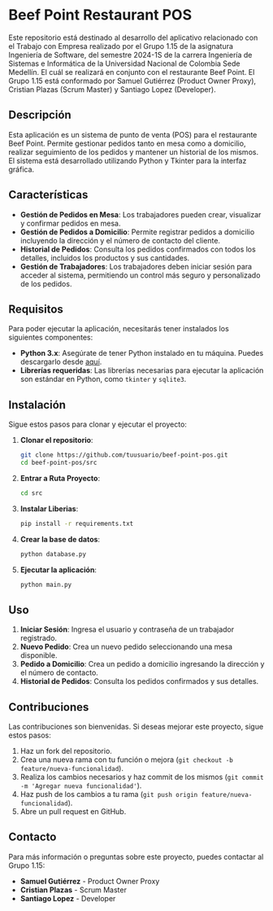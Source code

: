 # Beef Point Restaurant POS

Este repositorio está destinado al desarrollo del aplicativo relacionado con el Trabajo con Empresa realizado por el Grupo 1.15 de la asignatura Ingeniería de Software, del semestre 2024-1S de la carrera Ingeniería de Sistemas e Informática de la Universidad Nacional de Colombia Sede Medellín. El cuál se realizará en conjunto con el restaurante Beef Point. El Grupo 1.15 está conformado por Samuel Gutiérrez (Product Owner Proxy), Cristian Plazas (Scrum Master) y Santiago Lopez (Developer).

## Descripción

Esta aplicación es un sistema de punto de venta (POS) para el restaurante Beef Point. Permite gestionar pedidos tanto en mesa como a domicilio, realizar seguimiento de los pedidos y mantener un historial de los mismos. El sistema está desarrollado utilizando Python y Tkinter para la interfaz gráfica.

## Características

- **Gestión de Pedidos en Mesa**: Los trabajadores pueden crear, visualizar y confirmar pedidos en mesa.
- **Gestión de Pedidos a Domicilio**: Permite registrar pedidos a domicilio incluyendo la dirección y el número de contacto del cliente.
- **Historial de Pedidos**: Consulta los pedidos confirmados con todos los detalles, incluidos los productos y sus cantidades.
- **Gestión de Trabajadores**: Los trabajadores deben iniciar sesión para acceder al sistema, permitiendo un control más seguro y personalizado de los pedidos.

## Requisitos

Para poder ejecutar la aplicación, necesitarás tener instalados los siguientes componentes:

- **Python 3.x**: Asegúrate de tener Python instalado en tu máquina. Puedes descargarlo desde [aquí](https://www.python.org/downloads/).
- **Librerías requeridas**: Las librerías necesarias para ejecutar la aplicación son estándar en Python, como `tkinter` y `sqlite3`.

## Instalación

Sigue estos pasos para clonar y ejecutar el proyecto:

1. **Clonar el repositorio**:
    ```bash
    git clone https://github.com/tuusuario/beef-point-pos.git
    cd beef-point-pos/src
    ```

2. **Entrar a Ruta Proyecto**:
    ```bash
    cd src
    ```

3. **Instalar Liberias**:
    ```bash
    pip install -r requirements.txt
    ```

4. **Crear la base de datos**:
    ```bash
    python database.py
    ```

5. **Ejecutar la aplicación**:
    ```bash
    python main.py
    ```

## Uso

1. **Iniciar Sesión**: Ingresa el usuario y contraseña de un trabajador registrado.
2. **Nuevo Pedido**: Crea un nuevo pedido seleccionando una mesa disponible.
3. **Pedido a Domicilio**: Crea un pedido a domicilio ingresando la dirección y el número de contacto.
4. **Historial de Pedidos**: Consulta los pedidos confirmados y sus detalles.

## Contribuciones

Las contribuciones son bienvenidas. Si deseas mejorar este proyecto, sigue estos pasos:

1. Haz un fork del repositorio.
2. Crea una nueva rama con tu función o mejora (`git checkout -b feature/nueva-funcionalidad`).
3. Realiza los cambios necesarios y haz commit de los mismos (`git commit -m 'Agregar nueva funcionalidad'`).
4. Haz push de los cambios a tu rama (`git push origin feature/nueva-funcionalidad`).
5. Abre un pull request en GitHub.

## Contacto

Para más información o preguntas sobre este proyecto, puedes contactar al Grupo 1.15:

- **Samuel Gutiérrez** - Product Owner Proxy
- **Cristian Plazas** - Scrum Master
- **Santiago Lopez** - Developer
